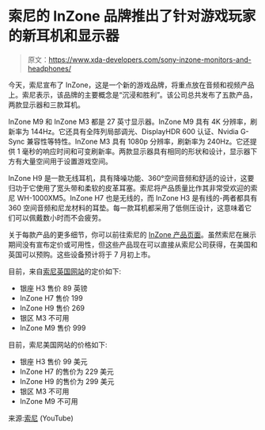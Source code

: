 # 索尼的 InZone 品牌推出了针对游戏玩家的新耳机和显示器

> 原文：<https://www.xda-developers.com/sony-inzone-monitors-and-headphones/>

今天，索尼宣布了 InZone，这是一个新的游戏品牌，将重点放在音频和视频产品上。索尼表示，该品牌的主要概念是“沉浸和胜利”。该公司总共发布了五款产品，两款显示器和三款耳机。

InZone M9 和 InZone M3 都是 27 英寸显示器。InZone M9 具有 4K 分辨率，刷新率为 144Hz。它还具有全阵列局部调光、DisplayHDR 600 认证、Nvidia G-Sync 兼容性等特性。InZone M3 具有 1080p 分辨率，刷新率为 240Hz。它还提供 1 毫秒的响应时间和可变刷新率。两款显示器具有相同的形状和设计，显示器下方有大量空间用于设置游戏空间。

InZone H9 是一款无线耳机，具有降噪功能、360°空间音频和舒适的设计，这要归功于它使用了宽头带和柔软的皮革耳塞。索尼将产品质量比作其非常受欢迎的索尼 WH-1000XM5。InZone H7 也是无线的，而 InZone H3 是有线的-两者都具有 360 空间音频和尼龙材料的耳垫。每一款耳机都采用了低侧压设计，这意味着它们可以佩戴数小时而不会疲劳。

关于每款产品的更多细节，你可以前往索尼的 [InZone 产品页面](https://electronics.sony.com/inzone-gaming-gear)。虽然索尼在展示期间没有宣布定价或可用性，但这些产品现在可以直接从索尼公司获得，在美国和英国可以预购。这些设备预计将于 7 月初上市。

目前，来自[索尼英国网站](https://www.sony.co.uk/store/search?query=Inzone&locale=en_GB)的定价如下:

*   银座 H3 售价 89 英镑
*   InZone H7 售价 199
*   InZone H9 售价 269
*   银区 M3 不可用
*   InZone M9 售价 999

目前，索尼美国网站的价格如下:

*   银座 H3 售价 99 美元
*   InZone H7 的售价为 229 美元
*   InZone H9 的售价为 299 美元
*   银区 M3 不可用
*   InZone M9 不可用

来源:[索尼](https://www.youtube.com/watch?v=kmx2vLE0Uo0) (YouTube)